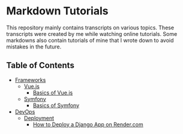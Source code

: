 # Markdown Tutorials

This repository mainly contains transcripts on various topics. These transcripts were created by me while watching online tutorials.
Some markdowns also contain tutorials of mine that I wrote down to avoid mistakes in the future.

## Table of Contents

- [Frameworks](./frameworks/)
  - [Vue.js](./frameworks/vuejs/)
    - [Basics of Vue.js](./frameworks/vuejs/basics-of-vue.md)
  - [Symfony](./frameworks/symfony/)
    - [Basics of Symfony](./frameworks/symfony/basics-of-symfony.md)
- [DevOps](./devops/)
  - [Deployment](./devops/deployment/)
    - [How to Deploy a Django App on Render.com](./devops/deployment/how_to_deploy_a_django_app_on_render.md)
